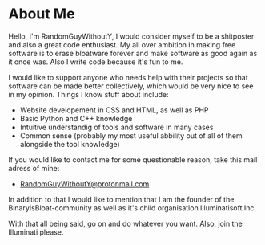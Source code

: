 # About Me

Hello, I'm RandomGuyWithoutY, I would consider myself to be a shitposter and also a great code enthusiast. My all over ambition in making free software is to erase bloatware forever and make software as good again as it once was. Also I write code because it's fun to me.

I would like to support anyone who needs help with their projects so that software can be made better collectively, which would be very nice to see in my opinion.
Things I know stuff about include:<br/>
  - Website developement in CSS and HTML, as well as PHP
  - Basic Python and C++ knowledge
  - Intuitive understandig of tools and software in many cases
  - Common sense (probably my most useful abbility out of all of them alongside the tool knowledge)

If you would like to contact me for some questionable reason, take this mail adress of mine:

  - RandomGuyWithoutY@protonmail.com

In addition to that I would like to mention that I am the founder of the BinaryIsBloat-community as well as it's child organisation Illuminatisoft Inc.

With that all being said, go on and do whatever you want. Also, join the Illuminati please.
